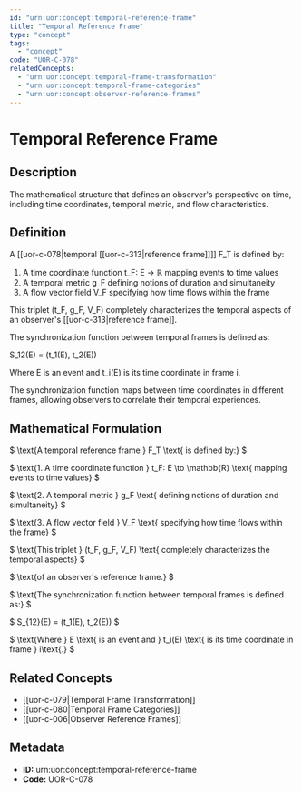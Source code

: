 ```yaml
---
id: "urn:uor:concept:temporal-reference-frame"
title: "Temporal Reference Frame"
type: "concept"
tags:
  - "concept"
code: "UOR-C-078"
relatedConcepts:
  - "urn:uor:concept:temporal-frame-transformation"
  - "urn:uor:concept:temporal-frame-categories"
  - "urn:uor:concept:observer-reference-frames"
---
```


# Temporal Reference Frame

## Description

The mathematical structure that defines an observer's perspective on time, including time coordinates, temporal metric, and flow characteristics.

## Definition

A [[uor-c-078|temporal [[uor-c-313|reference frame]]]] F_T is defined by:

1. A time coordinate function t_F: E → ℝ mapping events to time values
2. A temporal metric g_F defining notions of duration and simultaneity
3. A flow vector field V_F specifying how time flows within the frame

This triplet (t_F, g_F, V_F) completely characterizes the temporal aspects of an observer's [[uor-c-313|reference frame]].

The synchronization function between temporal frames is defined as:

S_12(E) = (t_1(E), t_2(E))

Where E is an event and t_i(E) is its time coordinate in frame i.

The synchronization function maps between time coordinates in different frames, allowing observers to correlate their temporal experiences.

## Mathematical Formulation

$
\text{A temporal reference frame } F_T \text{ is defined by:}
$

$
\text{1. A time coordinate function } t_F: E \to \mathbb{R} \text{ mapping events to time values}
$

$
\text{2. A temporal metric } g_F \text{ defining notions of duration and simultaneity}
$

$
\text{3. A flow vector field } V_F \text{ specifying how time flows within the frame}
$

$
\text{This triplet } (t_F, g_F, V_F) \text{ completely characterizes the temporal aspects}
$

$
\text{of an observer's reference frame.}
$

$
\text{The synchronization function between temporal frames is defined as:}
$

$
S_{12}(E) = (t_1(E), t_2(E))
$

$
\text{Where } E \text{ is an event and } t_i(E) \text{ is its time coordinate in frame } i\text{.}
$

## Related Concepts

- [[uor-c-079|Temporal Frame Transformation]]
- [[uor-c-080|Temporal Frame Categories]]
- [[uor-c-006|Observer Reference Frames]]

## Metadata

- **ID:** urn:uor:concept:temporal-reference-frame
- **Code:** UOR-C-078
